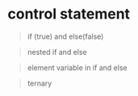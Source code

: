 # control statement

> if (true) and else(false)

> nested if and else

> element variable in if and else

> ternary 

 